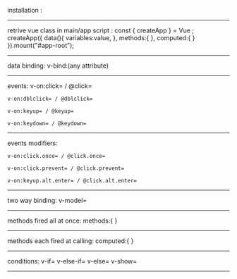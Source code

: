 installation :
	<script src="https://unpkg.com/vue@3/dist/vue.global.js"></script>
_________________________________________
retrive vue class in main/app script :
	const { createApp } = Vue ;
	createApp({
	data(){
		variables:value,
	},
	methods:{
	},
	computed:{
	}
	}).mount("#app-root");
_________________________________________
data binding: 
	v-bind:(any attribute)
_________________________________________
events:
	v-on:click= / @click=

	v-on:dblclick= / @dblclick=

	v-on:keyup= / @keyup=

	v-on:keydown= / @keydown=
_________________________________________
events modifiers:

	v-on:click.once= / @click.once=

	v-on:click.prevent= / @click.prevent=

	v-on:keyup.alt.enter= / @click.alt.enter=
_________________________________________
two way binding:
	v-model=
_________________________________________
methods fired all at once:
	methods:{
	}
_________________________________________
methods each fired at calling:
	computed:{
	}
_________________________________________
conditions:
	v-if=
	v-else-if=
	v-else=
	v-show=
_________________________________________